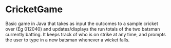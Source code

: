 # CricketGame

Basic game in Java that takes as input the outcomes to a sample cricket over (Eg 012040) and updates/displays the run totals of the two batsman currently batting. It keeps track of who is on strike at any time, and prompts the user to type in a new batsman whenever a wicket falls. 
